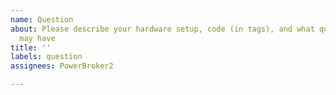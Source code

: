 ```yaml
---
name: Question
about: Please describe your hardware setup, code (in tags), and what question(s) you
  may have
title: ''
labels: question
assignees: PowerBroker2

---
```



